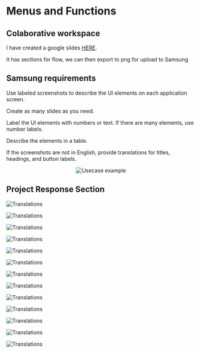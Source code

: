 # Menus and Functions

## Colaborative workspace

I have created a google slides [HERE](https://docs.google.com/presentation/d/1zBI6k_Lts2L2pui6vuNwfvy1AmN91xIo4W_2iDjCpds/edit?usp=sharing).

It has sections for flow, we can then export to png for upload to Samsung

## Samsung requirements

Use labeled screenshots to describe the UI elements on each application screen.

Create as many slides as you need.

Label the UI elements with numbers or text. If there are many elements, use number labels.

Describe the elements in a table.

If the screenshots are not in English, provide translations for titles, headings, and button labels.

<p align="center">
<img alt="Usecase example" src="https://developer.samsung.com/media/3245/numberlabels_redesigned.png"/>
</p>


## Project Response Section


<img class="screenshot" alt="Translations" src="./Screenshots/Slide01.png"/></a>

<img class="screenshot" alt="Translations" src="./Screenshots/Slide02.png"/></a>

<img class="screenshot" alt="Translations" src="./Screenshots/Slide03.png"/></a>

<img class="screenshot" alt="Translations" src="./Screenshots/Slide04.png"/></a>

<img class="screenshot" alt="Translations" src="./Screenshots/Slide05.png"/></a>

<img class="screenshot" alt="Translations" src="./Screenshots/Slide06.png"/></a>

<img class="screenshot" alt="Translations" src="./Screenshots/Slide07.png"/></a>

<img class="screenshot" alt="Translations" src="./Screenshots/Slide08.png"/></a>

<img class="screenshot" alt="Translations" src="./Screenshots/Slide09.png"/></a>

<img class="screenshot" alt="Translations" src="./Screenshots/Slide10.png"/></a>

<img class="screenshot" alt="Translations" src="./Screenshots/Slide11.png"/></a>

<img class="screenshot" alt="Translations" src="./Screenshots/Slide12.png"/></a>

<img class="screenshot" alt="Translations" src="./Screenshots/Slide13.png"/></a>